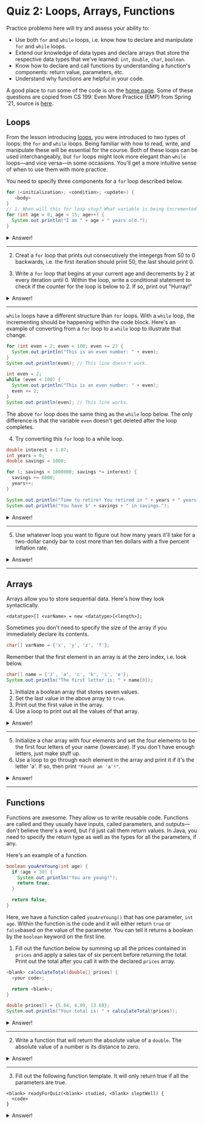 # Quiz 2: Loops, Arrays, Functions

Practice problems here will try and assess your ability to:
* Use both `for` and `while` loops, i.e. know how to declare and manipulate `for` and `while` loops.
* Extend our knowledge of data types and declare arrays that store the respective data types that we've learned: `int`, `double`, `char`, `boolean`.
* Know how to declare and call functions by understanding a function's components: return value, parameters, etc.
* Understand why functions are helpful in your code.

A good place to run some of the code is on the [home page](https://cs125.cs.illinois.edu/). Some of these questions are copied from CS 199: Even More Practice (EMP) from Spring '21, source is [here](https://cs199emp.netlify.app/).

## Loops

From the lesson introducing [loops](https://cs125.cs.illinois.edu/lessons/Summer2021/008_loops), you were introduced to two types of loops: the `for` and `while` loops. Being familiar with how to read, write, and manipulate these will be essential for the course. Both of these loops can be used interchangeably, but `for` loops might look more elegant than `while` loops—and vice versa—in some occasions. You'll get a more intuitive sense of when to use them with more practice.

You need to specify three components for a `for` loop described below.

```java
for (<initialization>; <condition>; <update>) {
   <body>
}
// 1. When will this for loop stop? What variable is being incremented each loop?
for (int age = 0; age < 15; age++) {
  System.out.println("I am " + age + " years old.");
}
```

<details>
  <summary>Answer!</summary>

  1. The loop above runs fifteen times running through 0 to 14. It excludes 15 because `15 < 15` is a false conditional expression. The `age` variable gets incremented each pass through.
</details>

---

2. Creat a `for` loop that prints out consecutively the integergs from 50 to 0 backwards, i.e. the first iteration should print 50, the last should print 0.

3. Write a `for` loop that begins at your current age and decrements by 2 at every iteration until 0. Within the loop, write a conditional statement to check if the counter for the loop is below to 2. If so, print out "Hurray!"

<details>
  <summary>Answer!</summary>

  2.
  ```java
  for (int i = 50; i >= 0; i--) {
    System.out.println(i);
  }
  ```

  3.
  ```java
  for (int age = 23; age >= 0; age = age - 2) {

    System.out.println(age);

    if (age < 2) {
      System.out.println("Hurray!");
    }

  }
  ```
</details>

---

`while` loops have a different structure than `for` loops. With a `while` loop, the incrementing should be happening within the code block. Here's an example of converting from a `for` loop to a `while` loop to illustrate that change.

```java
for (int even = 2; even < 100; even += 2) {
  System.out.println("This is an even number: " + even);
}
System.out.println(even); // This line doesn't work.
```
```java
int even = 2;
while (even < 100) {
  System.out.println("This is an even number: " + even);
  even += 2;
}
System.out.println(even); // This line works.
```

The above `for` loop does the same thing as the `while` loop below. The only difference is that the variable `even` doesn't get deleted after the loop completes.

4. Try converting this `for` loop to a while loop.

```java
double interest = 1.07;
int years = 0;
double savings = 1000;

for (; savings < 1000000; savings *= interest) {
  savings += 6000;
  years++;
}

System.out.println("Time to retire! You retired in " + years + " years.");
System.out.println("You have $" + savings + " in savings.");
```

<details>
  <summary>Answer!</summary>

  ```java
  double interest = 1.07;
  int years = 0;
  double savings = 1000;

  while (savings < 1000000) {
    savings += 6000;
    years++;
    savings *= interest;
  }

  System.out.println("Time to retire! You retired in " + years + " years.");
  System.out.println("You have $" + savings + " in savings.");
  ```
</details>

---

5. Use whatever loop you want to figure out how many years it'll take for a two-dollar candy bar to cost more than ten dollars with a five percent inflation rate.

<details>
  <summary>Answer!</summary>

  ```java
  int years = 0;

  for (double candyBar = 2.0; candyBar < 10.0; candyBar *= 1.05) {
    years++;
  }

  System.out.println(years);
  ```

  ```java
  while (candyBar < 10.0) {
    candyBar *= 1.05;
    years++;
  }

  System.out.println(years);
  ```
</details>

---

## Arrays
Arrays allow you to store sequential data. Here's how they look syntactically.

```
<datatype>[] <varName> = new <datatype>[<length>];
```

Sometimes you don't need to specify the size of the array if you immediately declare its contents.

```java
char[] varName = {'x', 'y', 'z', 'f'}; 
```

Remember that the first element in an array is at the zero index, i.e. look below.

```java
char[] name = {'J', 'a', 'c', 'k', 'i', 'e'};
System.out.println("The first letter is: " + name[0]);
```

1. Initialze a boolean array that stores seven values.
2. Set the last value in the above array to `true`.
3. Print out the first value in the array.
4. Use a loop to print out all the values of that array.

<details>
  <summary>Answer!</summary>

  ```java
  boolean[] solution = new boolean[7];
  solution[6] = true;
  // solution[solution.length - 1] = true; // This works too.
  System.out.println("First value is: " + solution[0]);

  // Should remember this pattern.
  for (int i = 0; i < solution.length; i++) {
    System.out.println(solution[i]);
  }
  ```
</details>

---

5. Initialize a char array with four elements and set the four elements to be the first four letters of your name (lowercase). If you don't have enough letters, just make stuff up.
6. Use a loop to go through each element in the array and print it if it's the letter 'a'. If so, then print `"Found an 'a'!"`.

<details>
  <summary>Answer!</summary>

  ```java
  char[] letters = {'j', 'a', 'c', 'k'};
  for (int i = 0; i < letters.length; i++) {
    if (letters[i] == 'a') {
      System.out.println("Found an 'a'!");
    }
  }
  ```
</details>

---

## Functions

Functions are awesome. They allow us to write reusable code. Functions are called and they usually have inputs, called parameters, and outputs—don't believe there's a word, but I'd just call them return values. In Java, you need to specify the return type as well as the types for all the parameters, if any.

Here's an example of a function.

```java
boolean youAreYoung(int age) {
  if (age < 30) {
    System.out.println("You are young!");
    return true;
  }

  return false;
}
```

Here, we have a function called `youAreYoung()` that has one parameter, `int age`. Within the function is the code and it will either return `true` or `false`based on the value of the parameter. You can tell it returns a boolean by the `boolean` keyword on the first line.

1. Fill out the function below by summing up all the prices contained in `prices` and apply a sales tax of six percent before returning the total. Print out the total after you call it with the declared `prices` array.

```java
<blank> calculateTotal(double[] prices) {
  <your code>;

  return <blank>;
}

double prices[] = {5.64, 4.99, 13.68};
System.out.println("Your total is: " + calculateTotal(prices));
```

<details>
  <summary>Answer!</summary>

  ```java
  double calculateTotal(double[] prices) {
    double total = 0;
    
    for (int i = 0; i < prices.length; i++) {
      total += prices[i];
    }
    
    return total * 1.05;
  }

  double[] prices = {5.64, 4.99, 13.68};
  System.out.println("Your total is: " + calculateTotal(prices));
  ```
</details>

---

2. Write a function that will return the absolute value of a `double`. The absolute value of a number is its distance to zero.

<details>
  <summary>Answer!</summary>

  ```java
  double absoluteValue(double value) {
    if (value < 0) {
      return value * -1;
    }

    return value;
  }
  ```
</details>

---

3. Fill out the following function template. It will only return true if all the parameters are true.

```
<blank> readyForQuiz(<blank> studied, <blank> sleptWell) {
  <code>
}
```

<details>
  <summary>Answer!</summary>

  ```java
  boolean readyForQuiz(boolean studied, boolean sleptWell) {
    return studied && sleptWell;
  }
  ```
</details>